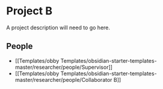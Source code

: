 # Project B
A project description will need to go here.

## People
- [[Templates/obby Templates/obsidian-starter-templates-master/researcher/people/Supervisor]]
- [[Templates/obby Templates/obsidian-starter-templates-master/researcher/people/Collaborator B]]
